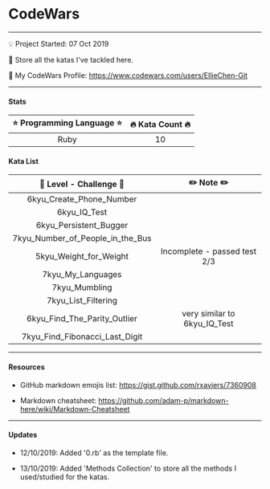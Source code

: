 # CodeWars

---
:bulb: Project Started: 07 Oct 2019

:love_letter: Store all the katas I've tackled here.

:whale: My CodeWars Profile: https://www.codewars.com/users/EllieChen-Git

---
#### Stats

|    :star: Programming Language :star:        |   :fire: Kata Count :fire:  | 
|:--------------------------------------------:|:---------------------------:|
|                Ruby                          |             10              | 

#### Kata List

|   :rocket: Level - Challenge :rocket:        |   :pencil2: Note :pencil2:       | 
|:--------------------------------------------:|:--------------------------------:|
|     6kyu_Create_Phone_Number                 |                                  |
|     6kyu_IQ_Test                             |                                  |
|     6kyu_Persistent_Bugger                   |                                  |
|     7kyu_Number_of_People_in_the_Bus         |                                  |
|     5kyu_Weight_for_Weight                   |    Incomplete - passed test 2/3  |
|     7kyu_My_Languages                        |                                  |
|     7kyu_Mumbling                            |                                  |
|     7kyu_List_Filtering                      |                                  |
|     6kyu_Find_The_Parity_Outlier             |    very similar to 6kyu_IQ_Test  |
|     7kyu_Find_Fibonacci_Last_Digit           |                                  |


---
#### Resources

- GitHub markdown emojis list: https://gist.github.com/rxaviers/7360908

- Markdown cheatsheet: https://github.com/adam-p/markdown-here/wiki/Markdown-Cheatsheet

---
#### Updates

- 12/10/2019: Added '0.rb' as the template file.

- 13/10/2019: Added 'Methods Collection' to store all the methods I used/studied for the katas.